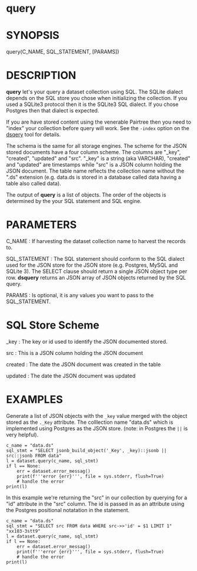 
# query

# SYNOPSIS

query(C_NAME, SQL_STATEMENT, [PARAMS])

# DESCRIPTION

__query__ let's your query a dataset collection using SQL. The SQLite
dialect depends on the SQL store you chose when initializing the collection.
If you used a SQLite3 protocol then it is the SQLite3 SQL dialect. If
you chose Postgres then that dialect is expected.

If you are have stored content using the venerable Pairtree then you need
to "index" your collection before query will work. See the `-index` option
on the [dsqery](https://caltechlibrary.github.io/dataset/dsquery.1.md) tool
for details.

The schema is the same for all storage engines.  The scheme for the JSON
stored documents have a four column scheme.  The columns are "_key", 
"created", "updated" and "src". "_key" is a string (aka VARCHAR),
"created" and "updated" are timestamps while "src" is a JSON column holding
the JSON document. The table name reflects the collection
name without the ".ds" extension (e.g. data.ds is stored in a database called
data having a table also called data).

The output of __query__ is a list of objects. The order of the
objects is determined by the your SQL statement and SQL engine.

# PARAMETERS

C_NAME
: If harvesting the dataset collection name to harvest the records to.

SQL_STATEMENT
: The SQL statement should conform to the SQL dialect used for the
JSON store for the JSON store (e.g.  Postgres, MySQL and SQLite 3).
The SELECT clause should return a single JSON object type per row.
__dsquery__ returns an JSON array of JSON objects returned
by the SQL query.

PARAMS
: Is optional, it is any values you want to pass to the SQL_STATEMENT.

# SQL Store Scheme

_key
: The key or id used to identify the JSON documented stored.

src
: This is a JSON column holding the JSON document

created
: The date the JSON document was created in the table

updated
: The date the JSON document was updated


# EXAMPLES

Generate a list of JSON objects with the `_key` value
merged with the object stored as the `._Key` attribute.
The colllection name "data.ds" which is implemented using Postgres
as the JSON store. (note: in Postgres the `||` is very helpful).

~~~
c_name = "data.ds"
sql_stmt = "SELECT jsonb_build_object('_Key', _key)::jsonb || src::jsonb FROM data"
l = dataset.query(c_name, sql_stmt)
if l == None:
    err = dataset.error_messag()
    print(f'''error {err}''', file = sys.stderr, flush=True)
    # handle the error
print(l)
~~~

In this example we're returning the "src" in our collection by querying
for a "id" attribute in the "src" column. The id is passed in as an attribute
using the Postgres positional notatation in the statement.

~~~
c_name = "data.ds"
sql_stmt = "SELECT src FROM data WHERE src->>'id' = $1 LIMIT 1" "xx103-3stt9"
l = dataset.query(c_name, sql_stmt)
if l == None:
    err = dataset.error_messag()
    print(f'''error {err}''', file = sys.stderr, flush=True)
    # handle the error
print(l)
~~~


